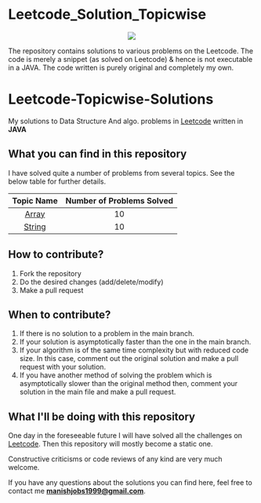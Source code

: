 # Leetcode_Solution_Topicwise
<p align="center">
  <img src="https://miro.medium.com/max/1050/1*Lur9rrJITsFRnuIYURYkSg.jpeg">
</p>
The repository contains solutions to various problems on the Leetcode. The code is merely a snippet (as solved on Leetcode) &amp; hence is not executable in a JAVA. The code written is purely original and completely my own.

# Leetcode-Topicwise-Solutions

My solutions to Data Structure And algo. problems in [Leetcode](https://leetcode.com/marvel999/) written in **JAVA**

## What you can find in this repository

I have solved quite a number of problems from several topics. See the below table for further details. 

[//]: # (Run the py script to generate the below table.)

| Topic Name| Number of Problems Solved| 
|  :--------: |  :--------: | 
| [Array](https://github.com/Marvel999/Leetcode_DSA_Questions_Solution/tree/master/Array)|10|
| [String](https://github.com/Marvel999/Leetcode_DSA_Questions_Solution/tree/master/Leetcode/String)|10|





## How to contribute?

1. Fork the repository 
2. Do the desired changes (add/delete/modify)
3. Make a pull request

## When to contribute?

1. If there is no solution to a problem in the main branch.
2. If your solution is asymptotically faster than the one in the main branch.
3. If your algorithm is of the same time complexity but with reduced code size. In this case, comment out the original solution and make a pull request with your solution.
4. If you have another method of solving the problem which is asymptotically slower than the original method then, comment your solution in the main file and make a pull request.


## What I'll be doing with this repository

One day in the foreseeable future I will have solved all the challenges on [Leetcode](https://leetcode.com/marvel999/).
Then this repository will mostly become a static one.

Constructive criticisms or code reviews of any kind are very much welcome.

If you have any questions about the solutions you can find here, feel free to contact me **manishjobs1999@gmail.com**.


